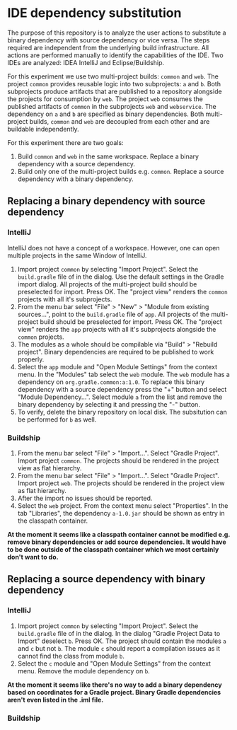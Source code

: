 # IDE dependency substitution

The purpose of this repository is to analyze the user actions to substitute a binary dependency with source dependency or vice versa. The steps required are independent from the underlying build infrastructure. All actions are performed manually to identify the capabilities of the IDE. Two IDEs are analyzed: IDEA IntelliJ and Eclipse/Buildship.

For this experiment we use two multi-project builds: `common` and `web`. The project `common` provides reusable logic into two subprojects: `a` and `b`. Both subprojects produce artifacts that are published to a repository alongside the projects for consumption by `web`. The project `web` consumes the published artifacts of `common` in the subprojects `web` and `webservice`. The dependency on `a` and `b` are specified as binary dependencies. Both multi-project builds, `common` and `web` are decoupled from each other and are buildable independently.

For this experiment there are two goals:

1. Build `common` and `web` in the same workspace. Replace a binary dependency with a source dependency.
2. Build only one of the multi-project builds e.g. `common`. Replace a source dependency with a binary dependency.

## Replacing a binary dependency with source dependency

### IntelliJ

IntelliJ does not have a concept of a workspace. However, one can open multiple projects in the same Window of IntelliJ.

1. Import project `common` by selecting "Import Project". Select the `build.gradle` file of in the dialog. Use the default settings in the Gradle import dialog. All projects of the multi-project build should be preselected for import. Press OK. The "project view" renders the `common` projects with all it's subprojects.
2. From the menu bar select "File" > "New" > "Module from existing sources...", point to the `build.gradle` file of `app`. All projects of the multi-project build should be preselected for import. Press OK. The "project view" renders the `app` projects with all it's subprojects alongside the `common` projects.
3. The modules as a whole should be compilable via "Build" > "Rebuild project". Binary dependencies are required to be published to work properly.
4. Select the `app` module and "Open Module Settings" from the context menu. In the "Modules" tab select the `web` module. The `web` module has a dependency on `org.gradle.common:a:1.0`. To replace this binary dependency with a source dependency press the "+" button and select "Module Dependency...". Select module `a` from the list and remove the binary dependency by selecting it and pressing the "-" button.
5. To verify, delete the binary repository on local disk. The subsitution can be performed for `b` as well.

### Buildship

1. From the menu bar select "File" > "Import...". Select "Gradle Project". Import project `common`. The projects should be rendered in the project view as flat hierarchy.
2. From the menu bar select "File" > "Import...". Select "Gradle Project". Import project `web`. The projects should be rendered in the project view as flat hierarchy.
3. After the import no issues should be reported.
4. Select the `web` project. From the context menu select "Properties". In the tab "Libraries", the dependency `a-1.0.jar` should be shown as entry in the classpath container.

__At the moment it seems like a classpath container cannot be modified e.g. remove binary dependencies or add source dependencies. It would have to be done outside of the classpath container which we most certainly don't want to do.__

## Replacing a source dependency with binary dependency

### IntelliJ

1.  Import project `common` by selecting "Import Project". Select the `build.gradle` file of in the dialog. In the dialog "Gradle Project Data to Import" deselect `b`. Press OK. The project should contain the modules `a` and `c` but not `b`. The module `c` should report a compilation issues as it cannot find the class from module `b`.
2. Select the `c` module and "Open Module Settings" from the context menu. Remove the module dependency on `b`.

__At the moment it seems like there's no way to add a binary dependency based on coordinates for a Gradle project. Binary Gradle dependencies aren't even listed in the .iml file.__

### Buildship
